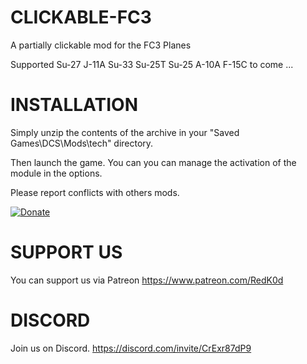 # CLICKABLE-FC3
 A partially clickable mod for the FC3 Planes

 Supported
 Su-27
 J-11A
 Su-33
 Su-25T
 Su-25
 A-10A
 F-15C to come ...

 # INSTALLATION 

Simply unzip the contents of the archive in your "Saved Games\DCS\Mods\tech\" directory.


Then launch the game.
You can you can manage the activation of the module in the options.

Please report conflicts with others mods.


  
[![Donate](https://www.paypalobjects.com/en_US/FR/i/btn/btn_donateCC_LG.gif)](https://www.paypal.com/donate/?hosted_button_id=8RA626VEJD2SC)
                             

 
 # SUPPORT US
You can support us via Patreon 
https://www.patreon.com/RedK0d

 # DISCORD
Join us on Discord. 
https://discord.com/invite/CrExr87dP9




